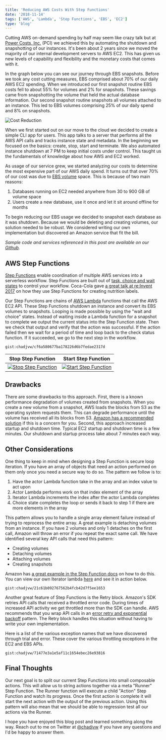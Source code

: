 ```yaml
---
title: 'Reducing AWS Costs With Step Functions'
date: '2018-11-14'
tags: ['AWS', 'Lambda', 'Step Functions', 'EBS', 'EC2']
type: 'blog'
---
```


Cutting AWS on-demand spending by half may seem like crazy talk but at [Power Costs, Inc.](https://www.powercosts.com/)
(PCI) we achieved this by automating the shutdown and snapshotting of our instances. It's been about 2 years since we
moved the majority of our internal development servers to AWS EC2. This has given us new levels of capability and
flexibility and the monetary costs that comes with it.

In the graph below you can see our journey through EBS snapshots. Before we took any cost cutting measures, EBS
comprised about 70% of our daily AWS EC2 spending. When we introduced our first snapshot routine EBS costs fell to about
55% for volumes and 2% for snapshots. These savings came from snapshotting the volume that held the actual database
information. Our second snapshot routine snapshots all volumes attached to an instance. This led to EBS volumes
comprising 25% of our daily spend and 8% on snapshots.

![Cost Reduction](cost-reduction.png)

When we first started out on our move to the cloud we decided to create a simple CLI app for users. This app talks to a
server that performs all the AWS API calls and tracks instance state and metadata. In the beginning we focused on the
basics: create, stop, start and terminate. We also automated instance shutdown at 7 PM to keep initial costs under
control. This taught us the fundamentals of knowledge about how AWS and EC2 worked.

As usage of our service grew, we started analyzing our costs to determine the most expensive part of our AWS daily
spend. It turns out that over 70% of our cost was due to [EBS volume](https://aws.amazon.com/ebs/features/) space. This is
because of two main reasons:

1. Databases running on EC2 needed anywhere from 30 to 900 GB of volume space
2. Users create a new database, use it once and let it sit around offline for months

To begin reducing our EBS usage we decided to snapshot each database as it was shutdown. Because we would be deleting
and creating volumes, our solution needed to be robust. We considered writing our own implementation but discovered an
Amazon service that fit the bill.

_Sample code and services referenced in this post are available on our
[Github](https://github.com/powercosts/ebs-sf-example)._

## AWS Step Functions

[Step Functions](https://aws.amazon.com/step-functions/features/) enable coordination of multiple AWS services into a
serverless workflow. Step Functions are built out of [task, choice and wait
states](https://docs.aws.amazon.com/step-functions/latest/dg/concepts-states.html) to control your workflow. Coca-Cola
gave [a great talk at re:Invent 2017](https://youtu.be/sMaqd5J69Ns?t=502) on how they use Step Functions for creating
nutrition labels.

Our Step Functions are chains of [AWS Lambda](https://aws.amazon.com/lambda/features/) functions that call the AWS EC2
API. These Step Functions shutdown an instance and convert its EBS volumes to snapshots. Looping is made possible by
using the "wait and choice" states. Instead of waiting inside a Lambda function for a snapshot to complete we output the
current status into the Step Function state. Then we check that output and verify that the action was successful. If the
action failed then we wait for a period of time and loop back to the check status function. If it succeeded, we go to
the next step in the workflow.

`gist:chadjvw/cf6a580677ba178226d6b7fedae2317d`

|Stop Step Function|Start Step Function|
|---|---|
[![Stop Step Function](stop-step-function-small.png)](stop-step-function.png) | [![Start Step Function](start-step-function-small.png)](start-step-function.png)

## Drawbacks

There are some drawbacks to this approach. First, there is a known performance degradation of volumes created from
snapshots. When you create a new volume from a snapshot, AWS loads the blocks from S3 as the operating system requests
them. This can degrade performance until the volume has received all its blocks from S3. [Amazon has a
recommended solution](https://docs.aws.amazon.com/AWSEC2/latest/UserGuide/ebs-initialize.html) if this is a concern for
you. Second, this approach increased startup and shutdown time. Typical EC2 startup and shutdown time is a few minutes.
Our shutdown and startup process take about 7 minutes each way.

## Other Considerations

One thing to keep in mind when designing a Step Function is secure loop iteration. If you have an array of objects that
need an action performed on them only once you need a secure way to do so. The pattern we follow is to:

1. Have the actor Lambda function take in the array and an index value to act upon
2. Actor Lambda performs work on that index element of the array
3. Iterator Lambda increments the index after the actor Lambda completes
4. Choice state completes the loop or sends it back to step 1 if there are more elements in the array

This pattern allows you to handle a single array element failure instead of trying to reprocess the entire array. A
great example is detaching volumes from an instance. If you have 2 volumes and only 1 detaches on the first call, Amazon
will throw an error if you repeat the exact same call. We have identified several key API calls that need this pattern:

* Creating volumes
* Detaching volumes
* Attaching volumes
* Creating snapshots

Amazon has [a great example in the Step Function
docs](https://docs.aws.amazon.com/step-functions/latest/dg/tutorial-create-iterate-pattern-section.html#create-iterate-pattern-step-1)
on how to do this. You can view our own Iterator lambda
[here](https://github.com/powercosts/ebs-sf-example/blob/master/src/functions/iterate.ts) and see it in action below.

`gist:chadjvw/21c61b092767562b4fcb42d7f5ee1653`

Another great feature of Step Functions is the Retry block. Amazon's SDK retries API calls that received a throttled
error code. During times of increased API activity we get throttled more than the SDK can handle. AWS recommends that
you wrap API calls in an [error retry and exponential
backoff](https://docs.aws.amazon.com/general/latest/gr/api-retries.html) pattern. The Retry block handles this situation
without having to write your own implementation.

Here is a list of the various exception names that we have discovered through trial and error. These cover the various
throttling exceptions in the EC2 and EBS APIs.

`gist:chadjvw/71477e3a1e5af11c1654ebec26e93816`

## Final Thoughts

Our next goal is to split our current Step Functions into small composable actions. This will allow us to string actions
together via a meta "Runner" Step Function. The Runner function will execute a child "Action" Step Function and watch
its progress. Once the first action is complete it will start the next action with the output of the previous action.
Using this pattern will also mean that we should be able to regression test all our actions via the Runner.

I hope you have enjoyed this blog post and learned something along the way. Reach out to me on Twitter at
[@chadjvw](https://twitter.com/chadjvw) if you have any questions and I'd be happy to answer them.
